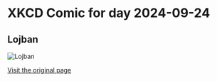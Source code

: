 
# XKCD Comic for day 2024-09-24

## Lojban

![Lojban](https://imgs.xkcd.com/comics/lojban.png "zo'o ta jitfa .i .e'o xu do pendo mi")

[Visit the original page](https://xkcd.com/191/)
